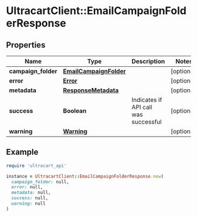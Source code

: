 # UltracartClient::EmailCampaignFolderResponse

## Properties

| Name | Type | Description | Notes |
| ---- | ---- | ----------- | ----- |
| **campaign_folder** | [**EmailCampaignFolder**](EmailCampaignFolder.md) |  | [optional] |
| **error** | [**Error**](Error.md) |  | [optional] |
| **metadata** | [**ResponseMetadata**](ResponseMetadata.md) |  | [optional] |
| **success** | **Boolean** | Indicates if API call was successful | [optional] |
| **warning** | [**Warning**](Warning.md) |  | [optional] |

## Example

```ruby
require 'ultracart_api'

instance = UltracartClient::EmailCampaignFolderResponse.new(
  campaign_folder: null,
  error: null,
  metadata: null,
  success: null,
  warning: null
)
```

